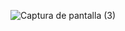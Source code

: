 ![Captura de pantalla (3)](https://github.com/user-attachments/assets/268e450b-d9f9-4ae3-8765-7a6cce228c87)
